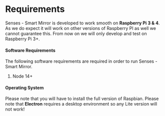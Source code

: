 # Requirements

Senses - Smart Mirror is developed to work smooth on <strong>Raspberry Pi 3 & 4</strong>. As we do expect it will work on other versions of Raspberry PI as well we cannot guarantee this. From now on we will only develop and test on Raspberry Pi 3+.

#### Software Requirements

The following software requirements are required in order to run Senses - Smart Mirror.

1. Node 14+

#### Operating System

Please note that you will have to install the full version of Raspbian. Please note that <strong>Electron</strong> requires a desktop environment so any Lite version will not work!
